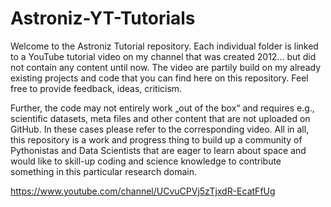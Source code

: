 # Astroniz-YT-Tutorials

Welcome to the Astroniz Tutorial repository. Each individual folder is linked to a YouTube tutorial video on my channel that was created 2012... but did not contain any content until now. The video are partily build on my already existing projects and code that you can find here on this repository. Feel free to provide feedback, ideas, criticism.

Further, the code may not entirely work „out of the box“ and requires e.g., scientific datasets, meta files and other content that are not uploaded on GitHub. In these cases please refer to the corresponding video. All in all, this repository is a work and progress thing to build up a community of Pythonistas and Data Scientists that are eager to learn about space and would like to skill-up coding and science knowledge to contribute something in this particular research domain.

https://www.youtube.com/channel/UCvuCPVj5zTjxdR-EcatFfUg
